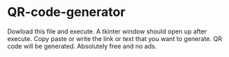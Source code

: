 # QR-code-generator
Dowload this file and execute.
A tkinter window should open up after execute.
Copy paste or write the link or text that you want to generate.
QR code will be generated.
Absolutely free and no ads.
